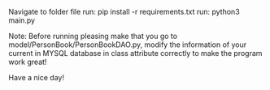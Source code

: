 Navigate to folder file
run: pip install -r requirements.txt
run: python3 main.py


Note: Before running pleasing make that you go to model/PersonBook/PersonBookDAO.py, modify the information of your current in MYSQL database in class attribute correctly to make the program work great!


Have a nice day!
